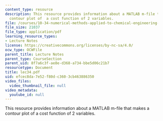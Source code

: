 ```yaml
---
content_type: resource
description: This resource provides information about a MATLAB m-file that makes a
  contour plot of  a cost function of 2 variables.
file: /courses/10-34-numerical-methods-applied-to-chemical-engineering-fall-2005/efcec8da7e52f80dc3603cb463886350_lec34.pdf
file_size: 21037
file_type: application/pdf
learning_resource_types:
- Lecture Notes
license: https://creativecommons.org/licenses/by-nc-sa/4.0/
ocw_type: OCWFile
parent_title: Lecture Notes
parent_type: CourseSection
parent_uid: 8f7a6c3f-ae8e-d368-a734-bbe5d06c21b7
resourcetype: Document
title: lec34.pdf
uid: efcec8da-7e52-f80d-c360-3cb463886350
video_files:
  video_thumbnail_file: null
video_metadata:
  youtube_id: null
---
```

This resource provides information about a MATLAB m-file that makes a contour plot of  a cost function of 2 variables.